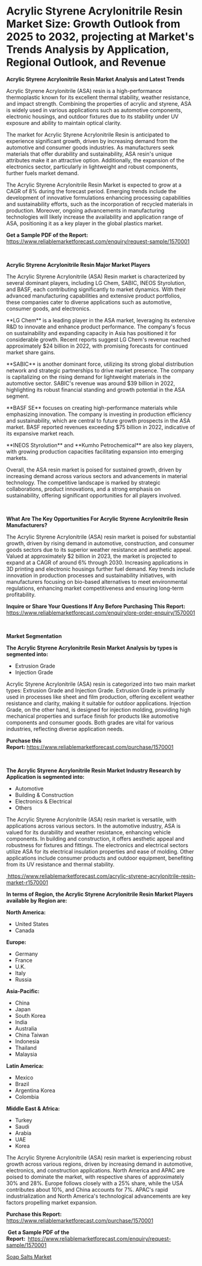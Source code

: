 <p><h1>Acrylic Styrene Acrylonitrile Resin Market Size: Growth Outlook from 2025 to 2032, projecting at Market's Trends Analysis by Application, Regional Outlook, and Revenue</h1></p><p><strong>Acrylic Styrene Acrylonitrile Resin Market Analysis and Latest Trends</strong></p>
<p><p>Acrylic Styrene Acrylonitrile (ASA) resin is a high-performance thermoplastic known for its excellent thermal stability, weather resistance, and impact strength. Combining the properties of acrylic and styrene, ASA is widely used in various applications such as automotive components, electronic housings, and outdoor fixtures due to its stability under UV exposure and ability to maintain optical clarity.</p><p>The market for Acrylic Styrene Acrylonitrile Resin is anticipated to experience significant growth, driven by increasing demand from the automotive and consumer goods industries. As manufacturers seek materials that offer durability and sustainability, ASA resin's unique attributes make it an attractive option. Additionally, the expansion of the electronics sector, particularly in lightweight and robust components, further fuels market demand.</p><p>The Acrylic Styrene Acrylonitrile Resin Market is expected to grow at a CAGR of 8% during the forecast period. Emerging trends include the development of innovative formulations enhancing processing capabilities and sustainability efforts, such as the incorporation of recycled materials in production. Moreover, ongoing advancements in manufacturing technologies will likely increase the availability and application range of ASA, positioning it as a key player in the global plastics market.</p></p>
<p><strong>Get a Sample PDF of the Report:&nbsp;</strong> <a href="https://www.reliablemarketforecast.com/enquiry/request-sample/1570001?utm_campaign=2320&utm_medium=2&utm_source=Github&utm_content=ia&utm_term=25032025&utm_id=acrylic-styrene-acrylonitrile-resin">https://www.reliablemarketforecast.com/enquiry/request-sample/1570001</a></p>
<p>&nbsp;</p>
<p><strong>Acrylic Styrene Acrylonitrile Resin Major Market Players</strong></p>
<p><p>The Acrylic Styrene Acrylonitrile (ASA) Resin market is characterized by several dominant players, including LG Chem, SABIC, INEOS Styrolution, and BASF, each contributing significantly to market dynamics. With their advanced manufacturing capabilities and extensive product portfolios, these companies cater to diverse applications such as automotive, consumer goods, and electronics.</p><p>**LG Chem** is a leading player in the ASA market, leveraging its extensive R&D to innovate and enhance product performance. The company's focus on sustainability and expanding capacity in Asia has positioned it for considerable growth. Recent reports suggest LG Chem's revenue reached approximately $24 billion in 2022, with promising forecasts for continued market share gains.</p><p>**SABIC** is another dominant force, utilizing its strong global distribution network and strategic partnerships to drive market presence. The company is capitalizing on the rising demand for lightweight materials in the automotive sector. SABIC's revenue was around $39 billion in 2022, highlighting its robust financial standing and growth potential in the ASA segment.</p><p>**BASF SE** focuses on creating high-performance materials while emphasizing innovation. The company is investing in production efficiency and sustainability, which are central to future growth prospects in the ASA market. BASF reported revenues exceeding $75 billion in 2022, indicative of its expansive market reach.</p><p>**INEOS Styrolution** and **Kumho Petrochemical** are also key players, with growing production capacities facilitating expansion into emerging markets.</p><p>Overall, the ASA resin market is poised for sustained growth, driven by increasing demand across various sectors and advancements in material technology. The competitive landscape is marked by strategic collaborations, product innovations, and a strong emphasis on sustainability, offering significant opportunities for all players involved.</p></p>
<p>&nbsp;</p>
<p><strong>What Are The Key Opportunities For Acrylic Styrene Acrylonitrile Resin Manufacturers?</strong></p>
<p><p>The Acrylic Styrene Acrylonitrile (ASA) resin market is poised for substantial growth, driven by rising demand in automotive, construction, and consumer goods sectors due to its superior weather resistance and aesthetic appeal. Valued at approximately $2 billion in 2023, the market is projected to expand at a CAGR of around 6% through 2030. Increasing applications in 3D printing and electronic housings further fuel demand. Key trends include innovation in production processes and sustainability initiatives, with manufacturers focusing on bio-based alternatives to meet environmental regulations, enhancing market competitiveness and ensuring long-term profitability.</p></p>
<p><strong>Inquire or Share Your Questions If Any Before Purchasing This Report:</strong> <a href="https://www.reliablemarketforecast.com/enquiry/pre-order-enquiry/1570001?utm_campaign=2320&utm_medium=2&utm_source=Github&utm_content=ia&utm_term=25032025&utm_id=acrylic-styrene-acrylonitrile-resin">https://www.reliablemarketforecast.com/enquiry/pre-order-enquiry/1570001</a></p>
<p>&nbsp;</p>
<p><strong>Market Segmentation</strong></p>
<p><strong>The Acrylic Styrene Acrylonitrile Resin Market Analysis by types is segmented into:</strong></p>
<p><ul><li>Extrusion Grade</li><li>Injection Grade</li></ul></p>
<p><p>Acrylic Styrene Acrylonitrile (ASA) resin is categorized into two main market types: Extrusion Grade and Injection Grade. Extrusion Grade is primarily used in processes like sheet and film production, offering excellent weather resistance and clarity, making it suitable for outdoor applications. Injection Grade, on the other hand, is designed for injection molding, providing high mechanical properties and surface finish for products like automotive components and consumer goods. Both grades are vital for various industries, reflecting diverse application needs.</p></p>
<p><strong>Purchase this Report:&nbsp;</strong><a href="https://www.reliablemarketforecast.com/purchase/1570001?utm_campaign=2320&utm_medium=2&utm_source=Github&utm_content=ia&utm_term=25032025&utm_id=acrylic-styrene-acrylonitrile-resin">https://www.reliablemarketforecast.com/purchase/1570001</a></p>
<p>&nbsp;</p>
<p><strong>The Acrylic Styrene Acrylonitrile Resin Market Industry Research by Application is segmented into:</strong></p>
<p><ul><li>Automotive</li><li>Building & Construction</li><li>Electronics & Electrical</li><li>Others</li></ul></p>
<p><p>The Acrylic Styrene Acrylonitrile (ASA) resin market is versatile, with applications across various sectors. In the automotive industry, ASA is valued for its durability and weather resistance, enhancing vehicle components. In building and construction, it offers aesthetic appeal and robustness for fixtures and fittings. The electronics and electrical sectors utilize ASA for its electrical insulation properties and ease of molding. Other applications include consumer products and outdoor equipment, benefiting from its UV resistance and thermal stability.</p></p>
<p><a href="https://www.reliablemarketforecast.com/acrylic-styrene-acrylonitrile-resin-market-r1570001?utm_campaign=2320&utm_medium=2&utm_source=Github&utm_content=ia&utm_term=25032025&utm_id=acrylic-styrene-acrylonitrile-resin">&nbsp;https://www.reliablemarketforecast.com/acrylic-styrene-acrylonitrile-resin-market-r1570001</a></p>
<p><strong>In terms of Region, the Acrylic Styrene Acrylonitrile Resin Market Players available by Region are:</strong></p>
<p>
    <p> <strong> North America: </strong>
        <ul>
            <li>United States</li>
            <li>Canada</li>
        </ul>
        </p> 
    <p> <strong> Europe: </strong>
        <ul>
            <li>Germany</li>
            <li>France</li>
            <li>U.K.</li>
            <li>Italy</li>
            <li>Russia</li>
        </ul>
        </p> 
    <p> <strong> Asia-Pacific: </strong>
        <ul>
            <li>China</li>
            <li>Japan</li>
            <li>South Korea</li>
            <li>India</li>
            <li>Australia</li>
            <li>China Taiwan</li>
            <li>Indonesia</li>
            <li>Thailand</li>
            <li>Malaysia</li>
        </ul>
        </p> 
    <p> <strong> Latin America: </strong>
        <ul>
            <li>Mexico</li>
            <li>Brazil</li>
            <li>Argentina Korea</li>
            <li>Colombia</li>
        </ul>
        </p> 
    <p> <strong> Middle East & Africa: </strong>
        <ul>
            <li>Turkey</li>
            <li>Saudi</li>
            <li>Arabia</li>
            <li>UAE</li>
            <li>Korea</li>
        </ul>
    </p>
    </p>
<p><p>The Acrylic Styrene Acrylonitrile (ASA) resin market is experiencing robust growth across various regions, driven by increasing demand in automotive, electronics, and construction applications. North America and APAC are poised to dominate the market, with respective shares of approximately 30% and 28%. Europe follows closely with a 25% share, while the USA contributes about 10%, and China accounts for 7%. APAC's rapid industrialization and North America's technological advancements are key factors propelling market expansion.</p></p>
<p><strong>Purchase this Report: </strong><a href="https://www.reliablemarketforecast.com/purchase/1570001?utm_campaign=2320&utm_medium=2&utm_source=Github&utm_content=ia&utm_term=25032025&utm_id=acrylic-styrene-acrylonitrile-resin">https://www.reliablemarketforecast.com/purchase/1570001</a></p>
<p>&nbsp;<strong>Get a Sample PDF of the Report:&nbsp;&nbsp;</strong><a href="https://www.reliablemarketforecast.com/enquiry/request-sample/1570001?utm_campaign=2320&utm_medium=2&utm_source=Github&utm_content=ia&utm_term=25032025&utm_id=acrylic-styrene-acrylonitrile-resin">https://www.reliablemarketforecast.com/enquiry/request-sample/1570001</a></p>
<p><strong></strong></p>
<p><p><a href="https://github.com/cheryjhonson/Market-Research-Report-List-1/blob/main/soap-salts-market.md?utm_campaign=2320&utm_medium=2&utm_source=Github&utm_content=ia&utm_term=25032025&utm_id=acrylic-styrene-acrylonitrile-resin">Soap Salts Market</a></p></p>